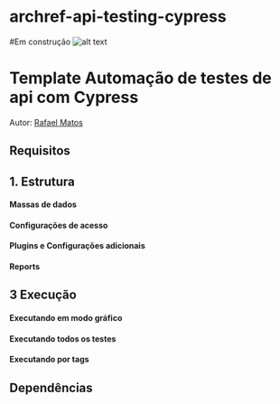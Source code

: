 # archref-api-testing-cypress
#Em construção ![alt text](cypress/support/icon_.jpeg)

# Template Automação de testes de api com Cypress


Autor: [Rafael Matos](rafaelmatosqa@gmail.com)

## Requisitos


## 1. Estrutura

####  Massas de dados

####  Configurações de acesso


####  Plugins e Configurações adicionais


####  Reports


## 3 Execução


#### Executando em modo gráfico



#### Executando todos os testes

####  Executando por tags

##  Dependências


